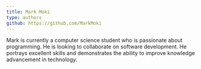 ```yaml
---
title: Mark Moki
type: authors
github: https://github.com/MarkMoki
---
```

Mark is currently a computer science student who is passionate about programming. He is looking to collaborate on software development. He portrays excellent skills and demonstrates the ability to improve knowledge advancement in technology.
